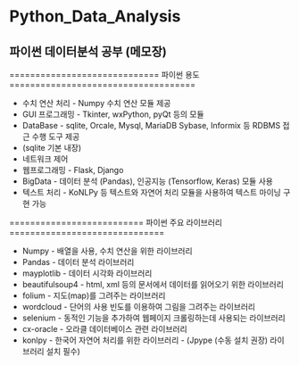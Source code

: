# Python_Data_Analysis
## 파이썬 데이터분석 공부 (메모장)


============================= 파이썬 용도 ====================================
- 수치 연산 처리 - Numpy 수치 연산 모듈 제공
- GUI 프로그래밍 - Tkinter, wxPython,  pyQt 등의 모듈
- DataBase - sqlite, Orcale, Mysql, MariaDB Sybase, Informix 등 RDBMS 접근 수행 도구 제공
- (sqlite 기본 내장)
- 네트워크 제어
- 웹프로그래밍 - Flask, Django
- BigData - 데이터 분석 (Pandas), 인공지능 (Tensorflow, Keras) 모듈 사용
- 텍스트 처리 - KoNLPy 등 텍스트와 자연어 처리 모듈을 사용하여 텍스트 마이닝 구현 가능


========================== 파이썬 주요 라이브러리 ==============================
- Numpy          - 배열을 사용, 수치 연산을 위한 라이브러리
- Pandas         - 데이터 분석 라이브러리
- mayplotlib     - 데이터 시각화 라이브러리
- beautifulsoup4 - html, xml 등의 문서에서 데이터를 읽어오기 위한 라이브러리
- folium         - 지도(map)를 그려주는 라이브러리
- wordcloud      - 단어의 사용 빈도를 이용하여 그림을 그려주는 라이브러리
- selenium       - 동적인 기능을 추가하여 웹페이지 크롤링하는데 사용되는 라이브러리
- cx-oracle      - 오라클 데이터베이스 관련 라이브러리
- konlpy         - 한국어 자연어 처리를 위한 라이브러리 
                 - (Jpype (수동 설치 권장) 라이브러리 설치 필수)


